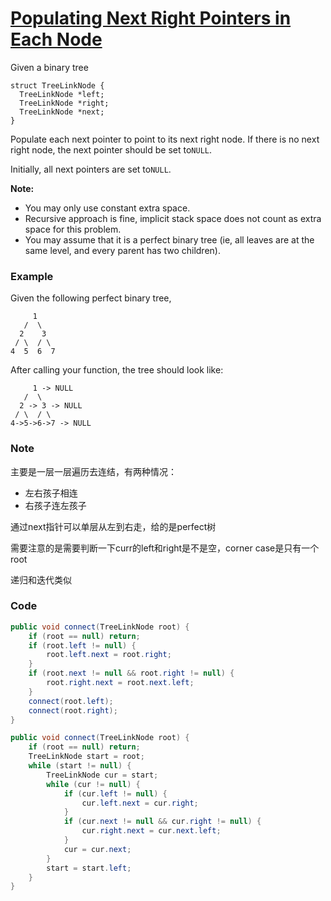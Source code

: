 # [Populating Next Right Pointers in Each Node](https://leetcode.com/problems/populating-next-right-pointers-in-each-node/description/)

Given a binary tree

```
struct TreeLinkNode {
  TreeLinkNode *left;
  TreeLinkNode *right;
  TreeLinkNode *next;
}
```

Populate each next pointer to point to its next right node. If there is no next right node, the next pointer should be set to`NULL`.

Initially, all next pointers are set to`NULL`.

**Note:**

* You may only use constant extra space.
* Recursive approach is fine, implicit stack space does not count as extra space for this problem.
* You may assume that it is a perfect binary tree \(ie, all leaves are at the same level, and every parent has two children\).

### **Example**

Given the following perfect binary tree,

```
     1
   /  \
  2    3
 / \  / \
4  5  6  7
```

After calling your function, the tree should look like:

```
     1 -> NULL
   /  \
  2 -> 3 -> NULL
 / \  / \
4->5->6->7 -> NULL
```

###  Note

主要是一层一层遍历去连结，有两种情况：

* 左右孩子相连
* 右孩子连左孩子

通过next指针可以单层从左到右走，给的是perfect树

需要注意的是需要判断一下curr的left和right是不是空，corner case是只有一个root

递归和迭代类似

### Code

```java
public void connect(TreeLinkNode root) {
    if (root == null) return;
    if (root.left != null) {
        root.left.next = root.right;
    }
    if (root.next != null && root.right != null) {
        root.right.next = root.next.left;
    }
    connect(root.left);
    connect(root.right);
}
```

```java
public void connect(TreeLinkNode root) {
    if (root == null) return;
    TreeLinkNode start = root;
    while (start != null) {
        TreeLinkNode cur = start;
        while (cur != null) {
            if (cur.left != null) {
                cur.left.next = cur.right;
            }
            if (cur.next != null && cur.right != null) {
                cur.right.next = cur.next.left;
            }
            cur = cur.next;
        }
        start = start.left;
    }
}
```



